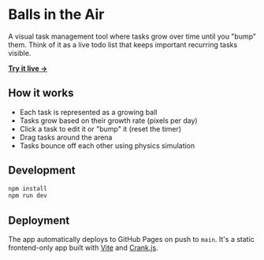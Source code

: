 # Balls in the Air

A visual task management tool where tasks grow over time until you "bump" them. Think of it as a live todo list that keeps important recurring tasks visible.

**[Try it live →](https://kristiandupont.github.io/balls-in-the-air/)**

## How it works

- Each task is represented as a growing ball
- Tasks grow based on their growth rate (pixels per day)
- Click a task to edit it or "bump" it (reset the timer)
- Drag tasks around the arena
- Tasks bounce off each other using physics simulation

## Development

```bash
npm install
npm run dev
```

## Deployment

The app automatically deploys to GitHub Pages on push to `main`. It's a static frontend-only app built with [Vite](https://vite.dev/) and [Crank.js](https://crank.js.org/).
